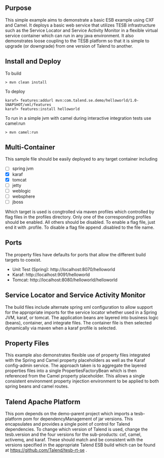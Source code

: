Purpose
-------
This simple example aims to demonstrate a basic ESB example using CXF and Camel.
It deploys a basic web service that utilizes TESB infrastructure such as the
Service Locator and Service Activity Monitor in a flexible virtual service 
container which can run in any java environment.  It also demonstrates loose
coupling to the TESB platform so that it is simple to upgrade (or downgrade)
from one version of Talend to another.

Install and Deploy
------------------
To build

    > mvn clean install

To deploy

    karaf> features:addurl mvn:com.talend.se.demo/helloworld/1.0-SNAPSHOT/xml/features
    karaf> features:install helloworld

To run in a simple jvm with camel during interactive integration tests use
camel:run

    > mvn camel:run

Multi-Container
---------------

This sample file should be easily deployed to any target container including

- [ ] spring jvm
- [x] karaf
- [x] tomcat
- [ ] jetty
- [ ] weblogic
- [ ] websphere
- [ ] jboss

Which target is used is congtrolled via maven profiles which controlled by flag
files in the profiles directory.  Only one of the corresponding profiles should
be enabled.  All others should be disabled.  To enable a flag file, just end it
with .profile.  To disable a flag file append .disabled to the file name.

Ports
-----

The property files have defaults for ports that allow the different build
targets to coexist.

* Unit Test (Spring): http://localhost:8070/helloworld
* Karaf:  http://localhost:9091/helloworld
* Tomcat: http://localhost:8080/helloworld/helloworld


Service Locator and Service Activity Monitor
--------------------------------------------

The build files include alternate spring xml configuration to allow support for
the appropriate imports for the service locator whether used in a Spring JVM,
karaf, or tomcat.  The application beans are layered into business 
logic (beans), container, and integrate files.  The container file is then
selected dynamically via maven when a karaf profile is selected.


Property Files
--------------

This example also demonstrates flexible use of property files integrated with
the Spring and Camel property placeholders as well as the Karaf config-admin
service.  The approach taken is to aggregate the layered properties files into a
single PropertiesFactoryBean which is then referenced from the Camel property
placeholder.  This allows a single consistent environment property injection
environment to be applied to both spring beans and camel routes.

Talend Apache Platform
----------------------

This pom depends on the demo-parent project which imports a tesb-platform pom
for dependencyManagement of jar versions.  This encapsulates and provides a 
single point of control for Talend dependencies.  To change which version of
Talend is used, change the tesb.version and the four versions for the
sub-products: cxf, camel, activemq, and karaf.  These should match and be
consistent with the versions specified in the appropriate Talend ESB build which
can be found at https://github.com/Talend/tesb-rt-se .